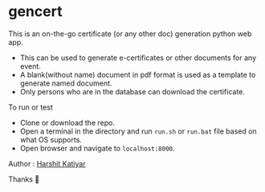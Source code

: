 # gencert

This is an on-the-go certificate (or any other doc) generation python web app.

* This can be used to generate e-certificates or other documents for any event.
* A blank(without name) document in pdf format is used as a template to generate named document.
* Only persons who are in the database can download the certificate.

To run or test

* Clone or download the repo.
* Open a terminal in the directory and run `run.sh` or `run.bat` file based on what OS supports.
* Open browser and navigate to `localhost:8000`.

Author : [Harshit Katiyar](https://harshitkatiyar.me)

Thanks 🙂
